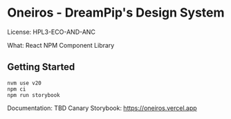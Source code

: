 # Oneiros - DreamPip's Design System
License: HPL3-ECO-AND-ANC

What: React NPM Component Library

## Getting Started
```
nvm use v20
npm ci
npm run storybook
```

Documentation: TBD
Canary Storybook: https://oneiros.vercel.app
